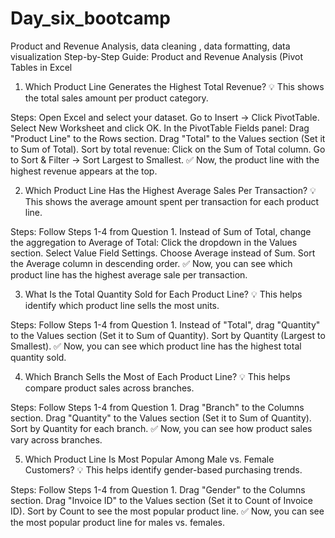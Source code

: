 # Day_six_bootcamp
Product and Revenue Analysis, data cleaning , data formatting, data visualization
Step-by-Step Guide: Product and Revenue Analysis (Pivot Tables in Excel

1. Which Product Line Generates the Highest Total Revenue?
💡 This shows the total sales amount per product category.

Steps:
Open Excel and select your dataset.
Go to Insert → Click PivotTable.
Select New Worksheet and click OK.
In the PivotTable Fields panel:
Drag "Product Line" to the Rows section.
Drag "Total" to the Values section (Set it to Sum of Total).
Sort by total revenue:
Click on the Sum of Total column.
Go to Sort & Filter → Sort Largest to Smallest.
✅ Now, the product line with the highest revenue appears at the top.


2. Which Product Line Has the Highest Average Sales Per Transaction?
💡 This shows the average amount spent per transaction for each product line.

Steps:
Follow Steps 1-4 from Question 1.
Instead of Sum of Total, change the aggregation to Average of Total:
Click the dropdown in the Values section.
Select Value Field Settings.
Choose Average instead of Sum.
Sort the Average column in descending order.
✅ Now, you can see which product line has the highest average sale per transaction.

3. What Is the Total Quantity Sold for Each Product Line?
💡 This helps identify which product line sells the most units.

Steps:
Follow Steps 1-4 from Question 1.
Instead of "Total", drag "Quantity" to the Values section (Set it to Sum of Quantity).
Sort by Quantity (Largest to Smallest).
✅ Now, you can see which product line has the highest total quantity sold.


4. Which Branch Sells the Most of Each Product Line?
💡 This helps compare product sales across branches.

Steps:
Follow Steps 1-4 from Question 1.
Drag "Branch" to the Columns section.
Drag "Quantity" to the Values section (Set it to Sum of Quantity).
Sort by Quantity for each branch.
✅ Now, you can see how product sales vary across branches.


5. Which Product Line Is Most Popular Among Male vs. Female Customers?
💡 This helps identify gender-based purchasing trends.

Steps:
Follow Steps 1-4 from Question 1.
Drag "Gender" to the Columns section.
Drag "Invoice ID" to the Values section (Set it to Count of Invoice ID).
Sort by Count to see the most popular product line.
✅ Now, you can see the most popular product line for males vs. females.


